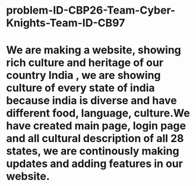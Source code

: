 # problem-ID-CBP26-Team-Cyber-Knights-Team-ID-CB97
# We are making a website, showing rich culture and heritage of our country India , we are showing culture of every state of india because india is diverse and have different food, language, culture.We have created main page, login page and all cultural description of all 28 states, we are continously making updates and adding features in our website.
